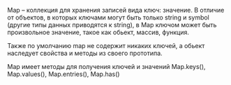 Map – коллекция для хранения записей вида ключ: значение. В отличие от объектов, в которых ключами могут быть только string и symbol (другие типы данных приводятся к string), в Map ключом может быть произвольное значение, такое как обьект, массив, функция. 

Также по умолчанию map не содержит никаких ключей, а обьект наследует свойства и методы из своего прототипа.

Map имеет методы для получения ключей и значений Map.keys(), Map.values(), Map.entries(), Map.has()
